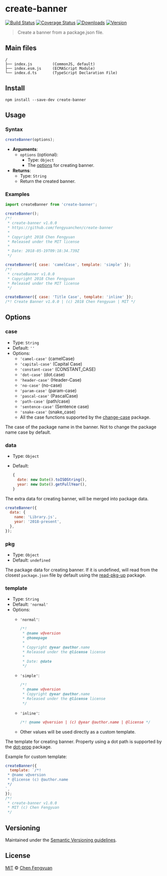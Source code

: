 # create-banner

[![Build Status](https://img.shields.io/github/workflow/status/fengyuanchen/create-banner/ci/main.svg)](https://github.com/fengyuanchen/create-banner/actions) [![Coverage Status](https://img.shields.io/codecov/c/github/fengyuanchen/create-banner.svg)](https://codecov.io/gh/fengyuanchen/create-banner) [![Downloads](https://img.shields.io/npm/dm/create-banner.svg)](https://www.npmjs.com/package/create-banner) [![Version](https://img.shields.io/npm/v/create-banner.svg)](https://www.npmjs.com/package/create-banner)

> Create a banner from a package.json file.

## Main files

```text
/
├── index.js         (CommonJS, default)
├── index.esm.js     (ECMAScript Module)
└── index.d.ts       (TypeScript Declaration File)
```

## Install

```shell
npm install --save-dev create-banner
```

## Usage

### Syntax

```js
createBanner(options);
```

- **Arguments**:
  - `options` (optional):
    - Type: `Object`
    - The [options](#options) for creating banner.
- **Returns**:
  - Type: `String`
  - Return the created banner.

### Examples

```js
import createBanner from 'create-banner';

createBanner();
/*!
 * create-banner v1.0.0
 * https://github.com/fengyuanchen/create-banner
 *
 * Copyright 2018 Chen Fengyuan
 * Released under the MIT license
 *
 * Date: 2018-05-19T09:18:34.739Z
 */

createBanner({ case: 'camelCase', template: 'simple' });
/*!
 * createBanner v1.0.0
 * Copyright 2018 Chen Fengyuan
 * Released under the MIT license
 */

createBanner({ case: 'Title Case', template: 'inline' });
/*! Create Banner v1.0.0 | (c) 2018 Chen Fengyuan | MIT */
```

## Options

### case

- Type: `String`
- Default: `''`
- Options:
  - `'camel-case'` (camelCase)
  - `'capital-case'` (Capital Case)
  - `'constant-case'` (CONSTANT_CASE)
  - `'dot-case'` (dot.case)
  - `'header-case'` (Header-Case)
  - `'no-case'` (no-case)
  - `'param-case'` (param-case)
  - `'pascal-case'` (PascalCase)
  - `'path-case'` (path/case)
  - `'sentence-case'` (Sentence case)
  - `'snake-case'` (snake_case)
  - All the case functions supported by the [change-case](https://www.npmjs.com/package/change-case) package.

The case of the package name in the banner. Not to change the package name case by default.

### data

- Type: `Object`
- Default:

  ```js
  {
    date: new Date().toISOString(),
    year: new Date().getFullYear(),
  }
  ```

The extra data for creating banner, will be merged into package data.

```js
createBanner({
  data: {
    name: 'Library.js',
    year: '2018-present',
  },
});
```

### pkg

- Type: `Object`
- Default: `undefined`

The package data for creating banner. If it is undefined, will read from the closest `package.json` file by default using the [read-pkg-up](https://www.npmjs.com/package/read-pkg-up) package.

### template

- Type: `String`
- Default: `'normal'`
- Options:
  - `'normal'`:

    ```js
    /*!
     * @name v@version
     * @homepage
     *
     * Copyright @year @author.name
     * Released under the @license license
     *
     * Date: @date
     */
    ```

  - `'simple'`:

    ```js
    /*!
     * @name v@version
     * Copyright @year @author.name
     * Released under the @license license
     */
    ```

  - `'inline'`:

    ```js
    /*! @name v@version | (c) @year @author.name | @license */
    ```

  - Other values will be used directly as a custom template.

The template for creating banner. Property using a dot path is supported by the [dot-prop](https://www.npmjs.com/package/dot-prop) package.

Example for custom template:

```js
createBanner({
  template: `/*!
 * @name v@version
 * @license (c) @author.name
 */
`,
});
/*!
 * create-banner v1.0.0
 * MIT (c) Chen Fengyuan
 */
```

## Versioning

Maintained under the [Semantic Versioning guidelines](https://semver.org/).

## License

[MIT](https://opensource.org/licenses/MIT) © [Chen Fengyuan](https://chenfengyuan.com/)

